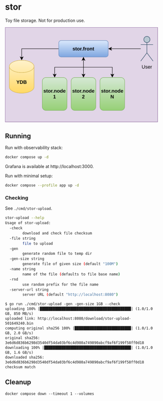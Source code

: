 # stor

Toy file storage. Not for production use.

![stor.svg](stor.svg)

## Running

Run with observability stack:

```bash
docker compose up -d
```

Grafana is available at http://localhost:3000.

Run with minimal setup:
```bash
docker compose --profile app up -d
```

### Checking

See `./cmd/stor-upload`.

```bash
stor-upload --help
Usage of stor-upload:
  -check
    	download and check file checksum
  -file string
    	file to upload
  -gen
    	generate random file to temp dir
  -gen-size string
    	generate file of given size (default "100M")
  -name string
    	name of the file (defaults to file base name)
  -rnd
    	use random prefix for the file name
  -server-url string
    	server URL (default "http://localhost:8080")
```

```console
$ go run ./cmd/stor-upload -gen -gen-size 1GB --check
uploading 100% |██████████████████████████████████████████| (1.0/1.0 GB, 850 MB/s)
uploaded link: http://localhost:8080/download/stor-upload-501649240.bin
computing original sha256 100% |██████████████████████████| (1.0/1.0 GB, 2.0 GB/s)
original sha256: 3e6d6d836b6298d3540df54da03bf6c4d980a749890abcf9af6f199f58ff0d18
downloading 100% |████████████████████████████████████████| (1.0/1.0 GB, 1.6 GB/s)
downloaded sha256: 3e6d6d836b6298d3540df54da03bf6c4d980a749890abcf9af6f199f58ff0d18
checksum match
```

## Cleanup

```
docker compose down --timeout 1 --volumes
```
